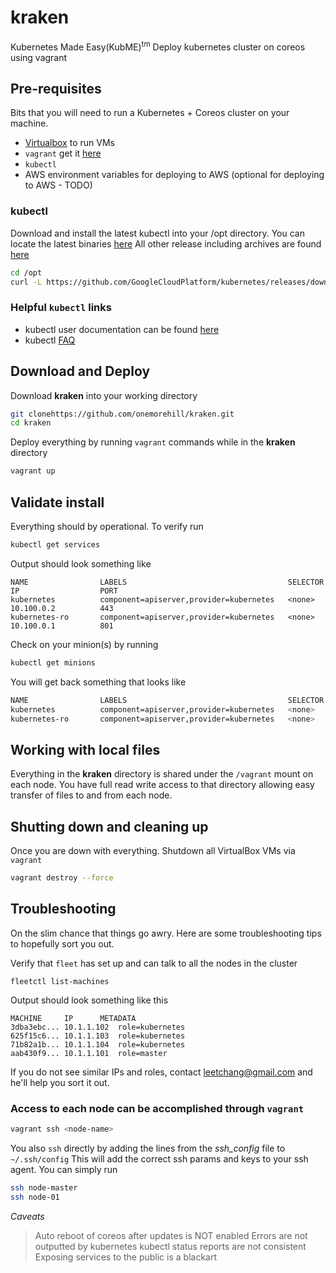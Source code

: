 
# kraken

Kubernetes Made Easy(KubME)<sup>tm</sup>
Deploy kubernetes cluster on coreos using vagrant

## Pre-requisites
 
 Bits that you will need to run a Kubernetes + Coreos cluster on your machine.

 * [Virtualbox](https://www.virtualbox.org/) to run VMs
 * `vagrant` get it [here](https://www.vagrantup.com/downloads.html)
 * `kubectl`
 * AWS environment variables for deploying to AWS (optional for deploying to AWS - TODO)

### kubectl

Download and install the latest kubectl into your /opt directory.
You can locate the latest binaries [here](https://github.com/GoogleCloudPlatform/kubernetes/releases/latest)
All other release including archives are found [here](https://github.com/GoogleCloudPlatform/kubernetes/releases)

```bash
cd /opt
curl -L https://github.com/GoogleCloudPlatform/kubernetes/releases/download/v0.11.0/kubernetes.tar.gz | tar xv
```
### Helpful `kubectl` links
* kubectl user documentation can be found [here](https://github.com/GoogleCloudPlatform/kubernetes/blob/master/docs/kubectl.md)
*  kubectl [FAQ](https://github.com/GoogleCloudPlatform/kubernetes/wiki/User-FAQ)

## Download and Deploy
Download __kraken__ into your working directory 
```bash
git clonehttps://github.com/onemorehill/kraken.git
cd kraken
```
Deploy everything by running `vagrant` commands while in the __kraken__ directory

```bash
vagrant up
```
## Validate install
Everything should by operational. To verify run

```bash
kubectl get services
```
Output should look something like
```
NAME                LABELS                                    SELECTOR            IP                  PORT
kubernetes          component=apiserver,provider=kubernetes   <none>              10.100.0.2          443
kubernetes-ro       component=apiserver,provider=kubernetes   <none>              10.100.0.1          801
```

Check on your minion(s) by running
```bash
kubectl get minions
```

You will get back something that looks like
```bash
NAME                LABELS                                    SELECTOR            IP                  PORT
kubernetes          component=apiserver,provider=kubernetes   <none>              10.100.0.2          443
kubernetes-ro       component=apiserver,provider=kubernetes   <none>              10.100.0.1          80
```

## Working with local files
Everything in the __kraken__ directory is shared under the `/vagrant` mount on each node. You have full read write access to that directory allowing easy transfer of files to and from each node.

## Shutting down and cleaning up
Once you are down with everything. Shutdown all VirtualBox VMs via `vagrant`

```bash
vagrant destroy --force
```

## Troubleshooting

On the slim chance that things go awry. Here are some troubleshooting tips to hopefully sort you out.

Verify that `fleet` has set up and can talk to all the nodes in the cluster
```
fleetctl list-machines
```

Output should look something like this
```
MACHINE		IP		METADATA
3dba3ebc...	10.1.1.102	role=kubernetes
625f15c6...	10.1.1.103	role=kubernetes
71b82a1b...	10.1.1.104	role=kubernetes
aab430f9...	10.1.1.101	role=master
```

If you do not see similar IPs and roles, contact <leetchang@gmail.com> and he'll help you sort it out.

### Access to each node can be accomplished through `vagrant`
```bash
vagrant ssh <node-name>
```

You also `ssh` directly by adding the lines from the _ssh_config_ file to `~/.ssh/config`
This will add the correct ssh params and keys to your ssh agent. You can simply run
```bash
ssh node-master
ssh node-01
``` 


_Caveats_
> Auto reboot of coreos after updates is NOT enabled
> Errors are not outputted by kubernetes
> kubectl status reports are not consistent
> Exposing services to the public is a blackart
